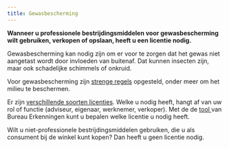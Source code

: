 ```yaml
---
title: Gewasbescherming
---
```

**Wanneer u professionele bestrijdingsmiddelen voor gewasbescherming wilt gebruiken, verkopen of opslaan, heeft u een licentie nodig.**

Gewasbescherming kan nodig zijn om er voor te zorgen dat het gewas niet aangetast wordt door invloeden van buitenaf. Dat kunnen insecten zijn, maar ook schadelijke schimmels of onkruid.

Voor gewasbescherming zijn [strenge regels](/licenties/wetten-en-regels) opgesteld, onder meer om het milieu te beschermen.

Er zijn [verschillende soorten licenties](/licenties/welke-licenties-zijn-er). Welke u nodig heeft, hangt af van uw rol of functie (adviseur, eigenaar, werknemer, verkoper). Met de de [tool ](/licenties/welke-licenties-zijn-er)van Bureau Erkenningen kunt u bepalen welke licentie u nodig heeft.

Wilt u niet-professionele bestrijdingsmiddelen gebruiken, die u als consument bij de winkel kunt kopen? Dan heeft u geen licentie nodig.

<link-container>
<link-button link='{"name": "Welke licentie heb ik nodig?","url": "/licenties/welke-licentie-heb-ik-nodig"}' ></link-button> 
<link-button link='{"name": "Licentie aanvragen","url": "/licenties/licentie-aanvragen"}'  ></link-button>
<link-button link='{"name": "Wetten en regels","url": "/licenties/wetten-en-regels"}'  ></link-button>
</link-container>
